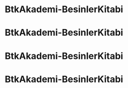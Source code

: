 # BtkAkademi-BesinlerKitabi
# BtkAkademi-BesinlerKitabi
# BtkAkademi-BesinlerKitabi
# BtkAkademi-BesinlerKitabi
